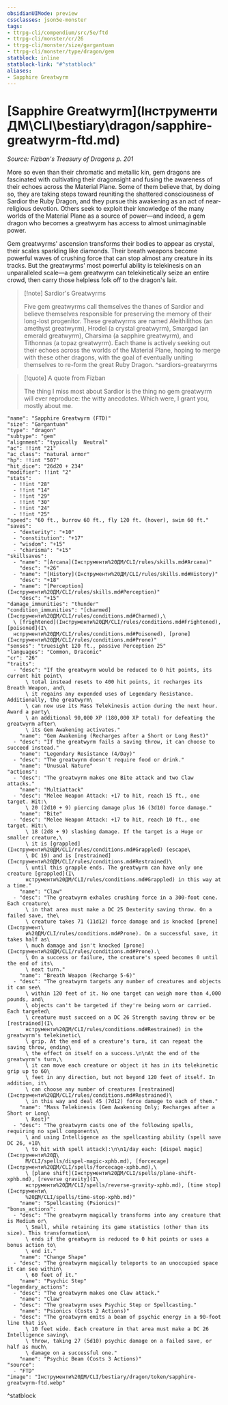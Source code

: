 ```yaml
---
obsidianUIMode: preview
cssclasses: json5e-monster
tags:
- ttrpg-cli/compendium/src/5e/ftd
- ttrpg-cli/monster/cr/26
- ttrpg-cli/monster/size/gargantuan
- ttrpg-cli/monster/type/dragon/gem
statblock: inline
statblock-link: "#^statblock"
aliases:
- Sapphire Greatwyrm
---
```

# [Sapphire Greatwyrm](Інструменти ДМ\CLI\bestiary\dragon/sapphire-greatwyrm-ftd.md)
*Source: Fizban's Treasury of Dragons p. 201*  

More so even than their chromatic and metallic kin, gem dragons are fascinated with cultivating their dragonsight and fusing the awareness of their echoes across the Material Plane. Some of them believe that, by doing so, they are taking steps toward reuniting the shattered consciousness of Sardior the Ruby Dragon, and they pursue this awakening as an act of near-religious devotion. Others seek to exploit their knowledge of the many worlds of the Material Plane as a source of power—and indeed, a gem dragon who becomes a greatwyrm has access to almost unimaginable power.

Gem greatwyrms' ascension transforms their bodies to appear as crystal, their scales sparkling like diamonds. Their breath weapons become powerful waves of crushing force that can stop almost any creature in its tracks. But the greatwyrms' most powerful ability is telekinesis on an unparalleled scale—a gem greatwyrm can telekinetically seize an entire crowd, then carry those helpless folk off to the dragon's lair.

> [!note] Sardior's Greatwyrms
> 
> Five gem greatwyrms call themselves the thanes of Sardior and believe themselves responsible for preserving the memory of their long-lost progenitor. These greatwyrms are named Aleithilithos (an amethyst greatwyrm), Hrodel (a crystal greatwyrm), Smargad (an emerald greatwyrm), Charsima (a sapphire greatwyrm), and Tithonnas (a topaz greatwyrm). Each thane is actively seeking out their echoes across the worlds of the Material Plane, hoping to merge with these other dragons, with the goal of eventually uniting themselves to re-form the great Ruby Dragon.
^sardiors-greatwyrms

> [!quote] A quote from Fizban  
> 
> The thing I miss most about Sardior is the thing no gem greatwyrm will ever reproduce: the witty anecdotes. Which were, I grant you, mostly about me.


```statblock
"name": "Sapphire Greatwyrm (FTD)"
"size": "Gargantuan"
"type": "dragon"
"subtype": "gem"
"alignment": "typically  Neutral"
"ac": !!int "21"
"ac_class": "natural armor"
"hp": !!int "507"
"hit_dice": "26d20 + 234"
"modifier": !!int "2"
"stats":
  - !!int "28"
  - !!int "14"
  - !!int "29"
  - !!int "30"
  - !!int "24"
  - !!int "25"
"speed": "60 ft., burrow 60 ft., fly 120 ft. (hover), swim 60 ft."
"saves":
  - "dexterity": "+10"
  - "constitution": "+17"
  - "wisdom": "+15"
  - "charisma": "+15"
"skillsaves":
  - "name": "[Arcana](Інструменти%20ДМ/CLI/rules/skills.md#Arcana)"
    "desc": "+26"
  - "name": "[History](Інструменти%20ДМ/CLI/rules/skills.md#History)"
    "desc": "+18"
  - "name": "[Perception](Інструменти%20ДМ/CLI/rules/skills.md#Perception)"
    "desc": "+15"
"damage_immunities": "thunder"
"condition_immunities": "[charmed](Інструменти%20ДМ/CLI/rules/conditions.md#Charmed),\
  \ [frightened](Інструменти%20ДМ/CLI/rules/conditions.md#Frightened), [poisoned](І\
  нструменти%20ДМ/CLI/rules/conditions.md#Poisoned), [prone](Інструменти%20ДМ/CLI/rules/conditions.md#Prone)"
"senses": "truesight 120 ft., passive Perception 25"
"languages": "Common, Draconic"
"cr": "26"
"traits":
  - "desc": "If the greatwyrm would be reduced to 0 hit points, its current hit point\
      \ total instead resets to 400 hit points, it recharges its Breath Weapon, and\
      \ it regains any expended uses of Legendary Resistance. Additionally, the greatwyrm\
      \ can now use its Mass Telekinesis action during the next hour. Award a party\
      \ an additional 90,000 XP (180,000 XP total) for defeating the greatwyrm after\
      \ its Gem Awakening activates."
    "name": "Gem Awakening (Recharges after a Short or Long Rest)"
  - "desc": "If the greatwyrm fails a saving throw, it can choose to succeed instead."
    "name": "Legendary Resistance (4/Day)"
  - "desc": "The greatwyrm doesn't require food or drink."
    "name": "Unusual Nature"
"actions":
  - "desc": "The greatwyrm makes one Bite attack and two Claw attacks."
    "name": "Multiattack"
  - "desc": "Melee Weapon Attack: +17 to hit, reach 15 ft., one target. Hit:\
      \ 20 (2d10 + 9) piercing damage plus 16 (3d10) force damage."
    "name": "Bite"
  - "desc": "Melee Weapon Attack: +17 to hit, reach 10 ft., one target. Hit:\
      \ 18 (2d8 + 9) slashing damage. If the target is a Huge or smaller creature,\
      \ it is [grappled](Інструменти%20ДМ/CLI/rules/conditions.md#Grappled) (escape\
      \ DC 19) and is [restrained](Інструменти%20ДМ/CLI/rules/conditions.md#Restrained)\
      \ until this grapple ends. The greatwyrm can have only one creature [grappled](І\
      нструменти%20ДМ/CLI/rules/conditions.md#Grappled) in this way at a time."
    "name": "Claw"
  - "desc": "The greatwyrm exhales crushing force in a 300-foot cone. Each creature\
      \ in that area must make a DC 25 Dexterity saving throw. On a failed save, the\
      \ creature takes 71 (11d12) force damage and is knocked [prone](Інструмент\
      и%20ДМ/CLI/rules/conditions.md#Prone). On a successful save, it takes half as\
      \ much damage and isn't knocked [prone](Інструменти%20ДМ/CLI/rules/conditions.md#Prone).\
      \ On a success or failure, the creature's speed becomes 0 until the end of its\
      \ next turn."
    "name": "Breath Weapon (Recharge 5-6)"
  - "desc": "The greatwyrm targets any number of creatures and objects it can see\
      \ within 120 feet of it. No one target can weigh more than 4,000 pounds, and\
      \ objects can't be targeted if they're being worn or carried. Each targeted\
      \ creature must succeed on a DC 26 Strength saving throw or be [restrained](І\
      нструменти%20ДМ/CLI/rules/conditions.md#Restrained) in the greatwyrm's telekinetic\
      \ grip. At the end of a creature's turn, it can repeat the saving throw, ending\
      \ the effect on itself on a success.\n\nAt the end of the greatwyrm's turn,\
      \ it can move each creature or object it has in its telekinetic grip up to 60\
      \ feet in any direction, but not beyond 120 feet of itself. In addition, it\
      \ can choose any number of creatures [restrained](Інструменти%20ДМ/CLI/rules/conditions.md#Restrained)\
      \ in this way and deal 45 (7d12) force damage to each of them."
    "name": "Mass Telekinesis (Gem Awakening Only; Recharges after a Short or Long\
      \ Rest)"
  - "desc": "The greatwyrm casts one of the following spells, requiring no spell components\
      \ and using Intelligence as the spellcasting ability (spell save DC 26, +18\
      \ to hit with spell attack):\n\n1/day each: [dispel magic](Інструменти%20Д\
      М/CLI/spells/dispel-magic-xphb.md), [forcecage](Інструменти%20ДМ/CLI/spells/forcecage-xphb.md),\
      \ [plane shift](Інструменти%20ДМ/CLI/spells/plane-shift-xphb.md), [reverse gravity](І\
      нструменти%20ДМ/CLI/spells/reverse-gravity-xphb.md), [time stop](Інструменти\
      %20ДМ/CLI/spells/time-stop-xphb.md)"
    "name": "Spellcasting (Psionics)"
"bonus_actions":
  - "desc": "The greatwyrm magically transforms into any creature that is Medium or\
      \ Small, while retaining its game statistics (other than its size). This transformation\
      \ ends if the greatwyrm is reduced to 0 hit points or uses a bonus action to\
      \ end it."
    "name": "Change Shape"
  - "desc": "The greatwyrm magically teleports to an unoccupied space it can see within\
      \ 60 feet of it."
    "name": "Psychic Step"
"legendary_actions":
  - "desc": "The greatwyrm makes one Claw attack."
    "name": "Claw"
  - "desc": "The greatwyrm uses Psychic Step or Spellcasting."
    "name": "Psionics (Costs 2 Actions)"
  - "desc": "The greatwyrm emits a beam of psychic energy in a 90-foot line that is\
      \ 10 feet wide. Each creature in that area must make a DC 26 Intelligence saving\
      \ throw, taking 27 (5d10) psychic damage on a failed save, or half as much\
      \ damage on a successful one."
    "name": "Psychic Beam (Costs 3 Actions)"
"source":
  - "FTD"
"image": "Інструменти%20ДМ/CLI/bestiary/dragon/token/sapphire-greatwyrm-ftd.webp"
```
^statblock